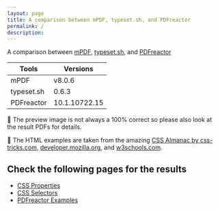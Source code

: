 ```yaml
---
layout: page
title: A comparison between mPDF, typeset.sh, and PDFreactor
permalink: /
description: 
---
```


A comparison between [mPDF](https://mpdf.github.io/), [typeset.sh](https://typeset.sh/en/), and [PDFreactor](https://www.pdfreactor.com/)

| Tools | Versions |
|---------|---------|
| mPDF | v8.0.6 |
| typeset.sh | 0.6.3 |
| PDFreactor | 10.1.10722.15 |

📢 The preview image is not always a 100% correct so please also look at the result PDFs for details.

💖 The HTML examples are taken from the amazing [CSS Almanac by css-tricks.com](https://css-tricks.com/almanac/), [developer.mozilla.org](https://developer.mozilla.org/en-US/docs/Web/CSS/), and [w3schools.com](https://www.w3schools.com/).        

## Check the following pages for the results
* [CSS Properties](/compare.html2pdf.tools/docs/CSS-Properties/)
* [CSS Selectors](/compare.html2pdf.tools/docs/CSS-Selectors/)
* [PDFreactor Examples](/compare.html2pdf.tools/docs/PDFreactor-Examples/)
